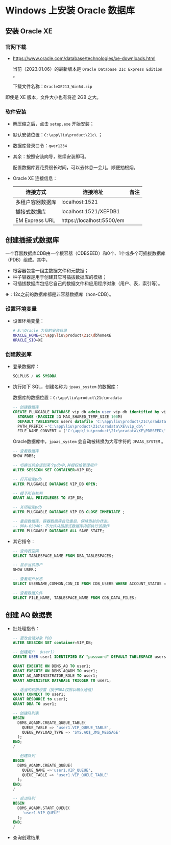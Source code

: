 # Windows 上安装 Oracle 数据库



## 安装 Oracle XE

### 官网下载

- https://www.oracle.com/database/technologies/xe-downloads.html

  当前（2023.01.06）的最新版本是 `Oracle Database 21c Express Edition` 。

  下载文件名称：`OracleXE213_Win64.zip`

即使是 XE 版本，文件大小也有将近 2GB 之大。

### 软件安装

- 解压缩之后，点击 `setup.exe` 开始安装；

- 默认安装位置：`C:\app\liu\product\21c\` ；

- 数据库登录口令：`qwer1234`

- 其余：按照安装向导，继续安装即可。

  配置数据库要花费很长时间，可以去休息一会儿，顺便抽根烟。

- Oracle XE 连接信息：

  | 连接方式         | 连接地址                  | 备注 |
  | ---------------- | ------------------------- | ---- |
  | 多租户容器数据库 | localhost:1521            |      |
  | 插接式数据库     | localhost:1521/XEPDB1     |      |
  | EM Express URL   | https://localhost:5500/em |      |

  

## 创建插接式数据库

一个容器数据库CDB由一个根容器（CDBSEED）和0个、1个或多个可插拔数据库（PDB）组成。其中，

- 根容器包含一组主数据文件和元数据；
- 种子容器是用于创建其它可插拔数据库的模板；
- 可插拔数据库包括它自己的数据文件和应用程序对象（用户、表，索引等）。

**※**：12c之前的数据库都是非容器数据库（non-CDB）。

### 设置环境变量

- 设置环境变量：

  ```sh
  # E:\Oracle 为我的安装目录
  ORACLE_HOME=C:\app\liu\product\21c\dbhomeXE
  ORACLE_SID=XE
  ```

### 创建数据库

- 登录数据库：

  ```SQL
  SQLPLUS / AS SYSDBA
  ```

- 执行如下 SQL，创建名称为 `jpaas_system` 的数据库：

  数据库的数据位置：`C:\app\liu\product\21c\oradata`

  ```SQL
  -- 创建数据库
  CREATE PLUGGABLE DATABASE vip_db admin user vip_db identified by vip_db 
    STORAGE (MAXSIZE 2G MAX_SHARED_TEMP_SIZE 100M)
    DEFAULT TABLESPACE users datafile 'C:\app\liu\product\21c\oradata\XE\vip_db\vip_db.dbf' size 100M
    PATH_PREFIX ='C:\app\liu\product\21c\oradata\XE\vip_db\'
    FILE_NAME_CONVERT = ('C:\app\liu\product\21c\oradata\XE\PDBSEED\','C:\app\liu\product\21c\oradata\XE\vip_db\');
  
  ```

  Oracle数据库中，`jpaas_system` 会自动被转换为大写字符的 `JPAAS_SYSTEM` 。

  ```SQL
  -- 查看数据库
  SHOW PDBS;
  
  -- 切换当前会话到某个pdb中,并授权给管理用户
  ALTER SESSION SET CONTAINER=VIP_DB;
  
  -- 打开指定pdb
  ALTER PLUGGABLE DATABASE VIP_DB OPEN;
  
  -- 授予所有权利
  GRANT ALL PRIVILEGES TO VIP_DB;
  
  -- 关闭指定pdb
  ALTER PLUGGABLE DATABASE VIP_DB CLOSE IMMEDIATE ;
  
  -- 重启数据库，容器数据库自动重启，保持当前的状态。
  -- ORA-65040: 不允许从插接式数据库内部执行该操作
  ALTER PLUGGABLE DATABASE ALL SAVE STATE;
  
  ```

- 其它指令：

  ```SQL
  -- 查询表空间
  SELECT TABLESPACE_NAME FROM DBA_TABLESPACES;
  
  -- 显示当前用户
  SHOW USER；
  
  -- 查看用户状态
  SELECT USERNAME,COMMON,CON_ID FROM CDB_USERS WHERE ACCOUNT_STATUS = 'OPEN';
  
  -- 查看数据文件
  SELECT FILE_NAME, TABLESPACE_NAME FROM CDB_DATA_FILES;
  
  ```

  

## 创建 AQ 数据表

- 批处理指令：

  ```SQL
  -- 更改会话对象 PDB
  ALTER SESSION SET container=VIP_DB;
  
  -- 创建用户 （user1）
  CREATE USER user1 IDENTIFIED BY "password" DEFAULT TABLESPACE users TEMPORARY TABLESPACE temp;
  
  GRANT EXECUTE ON DBMS_AQ TO user1;
  GRANT EXECUTE ON DBMS_AQADM TO user1;
  GRANT AQ_ADMINISTRATOR_ROLE TO user1;
  GRANT ADMINISTER DATABASE TRIGGER TO user1;
  
  -- 适当的权限设置（授予DBA权限以确认通信）
  GRANT CONNECT TO user1;
  GRANT RESOURCE to user1;
  GRANT DBA TO user1; 
  
  -- 创建队列表
  BEGIN
    DBMS_AQADM.CREATE_QUEUE_TABLE(
      QUEUE_TABLE => 'user1.VIP_QUEUE_TABLE',
      QUEUE_PAYLOAD_TYPE => 'SYS.AQ$_JMS_MESSAGE'
    );
  END;
  /
  
  -- 创建队列
  BEGIN
    DBMS_AQADM.CREATE_QUEUE(
      QUEUE_NAME =>'user1.VIP_QUEUE',
      QUEUE_TABLE => 'user1.VIP_QUEUE_TABLE'
    );
  END;
  /
  
  -- 启动队列
  BEGIN
    DBMS_AQADM.START_QUEUE(
      'user1.VIP_QUEUE'
    );
  END;
  /
  ```

- 查询创建结果

  ```
  
  ```

  
